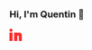 ### Hi, I'm Quentin 👋


[<a href="https://www.linkedin.com/in/quentinleveque/" target="_blank">
  <img align="left" alt="LinkedIn Quentin" width="22px" src="./linkedin.svg"/>
</a>][linkedin]

[linkedin]: https://www.linkedin.com/in/quentinleveque/

<!--
**quentiinlvq/Quentiinlvq** is a ✨ _special_ ✨ repository because its `README.md` (this file) appears on your GitHub profile.

Here are some ideas to get you started:

- 🔭 I’m currently working on ...
- 🌱 I’m currently learning ...
- 👯 I’m looking to collaborate on ...
- 🤔 I’m looking for help with ...
- 💬 Ask me about ...
- 📫 How to reach me: ...
- 😄 Pronouns: ...
- ⚡ Fun fact: ...
-->
